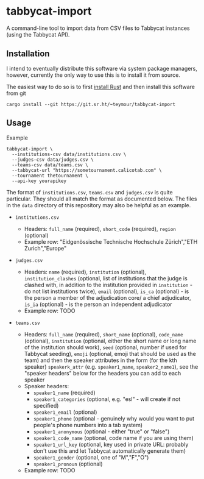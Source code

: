 # tabbycat-import

A command-line tool to import data from CSV files to Tabbycat instances (using
the Tabbycat API).

## Installation

I intend to eventually distribute this software via system package managers,
however, currently the only way to use this is to install it from source.

The easiest way to do so is to first
[install Rust](https://www.rust-lang.org/tools/install) and then install this
software from git

```
cargo install --git https://git.sr.ht/~teymour/tabbycat-import
```

## Usage

Example

```
tabbycat-import \
  --institutions-csv data/institutions.csv \
  --judges-csv data/judges.csv \
  --teams-csv data/teams.csv \
  --tabbycat-url "https://sometournament.calicotab.com" \
  --tournament thetournament \
  --api-key yourapikey
```

The format of `institutions.csv`, `teams.csv` and `judges.csv` is quite
particular. They should all match the format as documented below. The files in
the `data` directory of this repository may also be helpful as an example.

- `institutions.csv`

  - Headers: `full_name` (required), `short_code` (required), `region`
    (optional)
  - Example row: "Eidgenössische Technische Hochschule Zürich","ETH Zurich","Europe"

- `judges.csv`

  - Headers: `name` (required), `institution` (optional), `institution_clashes`
    (optional, list of institutions that the judge is clashed with,
    in addition to the institution provided in `institution` - do not
    list institutions twice), `email` (optional), `is_ca` (optional) - is the person a member of the adjudication core/
    a chief adjudicator, `is_ia` (optional) - is the person an
    independent adjudicator
  - Example row: TODO

- `teams.csv`
  - Headers: `full_name` (required), `short_name` (optional), `code_name`
    (optional), `institution` (optional, either the short name or
    long name of the institution should work), `seed` (optional,
    number if used for Tabbycat seeding), `emoji` (optional, emoji
    that should be used as the team)
    and then the speaker attributes
    in the form (for the kth speaker) `speakerk_attr`
    (e.g. `speaker1_name`, `speaker2_name1`), see the
    "speaker headers" below for the headers you can add to each
    speaker
  - Speaker headers:
    - `speaker1_name` (required)
    - `speaker1_categories` (optional, e.g. "esl" - will create if not specified)
    - `speaker1_email` (optional)
    - `speaker1_phone` (optional - genuinely why would you want to put
      people's phone numbers into a tab
      system)
    - `speaker1_anonymous` (optional - either "true" or "false")
    - `speaker1_code_name` (optional, code name if you are using them)
    - `speaker1_url_key` (optional, key used in private URL: probably don't use
      this and let Tabbycat automatically generate them)
    - `speaker1_gender` (optional, one of "M","F","O")
    - `speaker1_pronoun` (optional)
  - Example row: TODO
